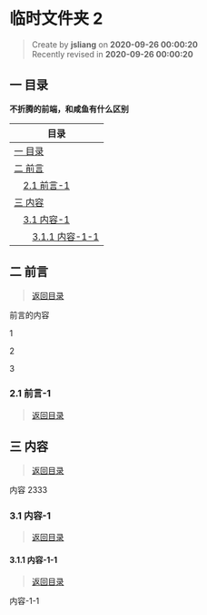临时文件夹 2
===

> Create by **jsliang** on **2020-09-26 00:00:20**  
> Recently revised in **2020-09-26 00:00:20**

<!-- 目录开始 -->
## <a name="chapter-one" id="chapter-one"></a>一 目录

**不折腾的前端，和咸鱼有什么区别**

| 目录 |
| --- |
| [一 目录](#chapter-one) |
| <a name="catalog-chapter-two" id="catalog-chapter-two"></a>[二 前言](#chapter-two) |
| &emsp;[2.1 前言-1](#chapter-two-one) |
| <a name="catalog-chapter-three" id="catalog-chapter-three"></a>[三 内容](#chapter-three) |
| &emsp;[3.1 内容-1](#chapter-three-one) |
| &emsp;&emsp;[3.1.1 内容-1-1](#chapter-three-one-one) |
<!-- 目录结束 -->

## <a name="chapter-two" id="chapter-two"></a>二 前言

> [返回目录](#chapter-one)
  
前言的内容

1

2

3

### <a name="chapter-two-one" id="chapter-two-one"></a>2.1 前言-1

> [返回目录](#chapter-one)
  
## <a name="chapter-three" id="chapter-three"></a>三 内容

> [返回目录](#chapter-one)
  
内容 2333

### <a name="chapter-three-one" id="chapter-three-one"></a>3.1 内容-1

> [返回目录](#chapter-one)
  
#### <a name="chapter-three-one-one" id="chapter-three-one-one"></a>3.1.1 内容-1-1

> [返回目录](#chapter-one)
  
内容-1-1